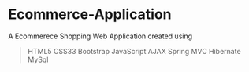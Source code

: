 # Ecommerce-Application

A Ecommerece Shopping Web Application created using 
> HTML5
> CSS33
> Bootstrap
> JavaScript
> AJAX
> Spring MVC
> Hibernate
> MySql 
